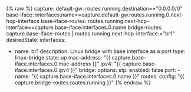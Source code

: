 {% raw %}
capture:
  default-gw: routes.running.destination=="0.0.0.0/0"
  base-iface: interfaces.name==capture.default-gw.routes.running.0.next-hop-interface
  base-iface-routes: routes.running.next-hop-interface==capture.base-iface.interfaces.0.name
  bridge-routes: capture.base-iface-routes | routes.running.next-hop-interface:="br1"
desiredState:
  interfaces:
  - name: br1
    description: Linux bridge with base interface as a port
    type: linux-bridge
    state: up
    mac-address: "{{ capture.base-iface.interfaces.0.mac-address }}"
    ipv4: "{{ capture.base-iface.interfaces.0.ipv4 }}"
    bridge:
      options:
        stp:
          enabled: false
        port:
        - name: "{{ capture.base-iface.interfaces.0.name }}"
  routes:
    config: "{{ capture.bridge-routes.routes.running }}"
{% endraw %}
